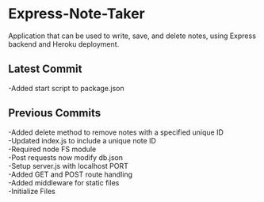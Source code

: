 # Express-Note-Taker
Application that can be used to write, save, and delete notes, using Express backend and Heroku deployment. 


## Latest Commit  
-Added start script to package.json

## Previous Commits  
-Added delete method to remove notes with a specified unique ID  
-Updated index.js to include a unique note ID  
-Required node FS module    
-Post requests now modify db.json  
-Setup server.js with localhost PORT  
-Added GET and POST route handling  
-Added middleware for static files  
-Initialize Files  